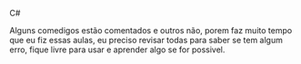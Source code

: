 C#

Alguns comedigos estão comentados e outros não, porem faz muito tempo que eu fiz essas aulas, eu preciso revisar todas para saber se tem algum erro, fique livre para usar e aprender algo se for possivel.
